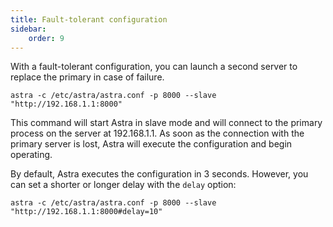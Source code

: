 ```yaml
---
title: Fault-tolerant configuration
sidebar:
    order: 9
---
```


With a fault-tolerant configuration, you can launch a second server to replace the primary in case of failure.

```
astra -c /etc/astra/astra.conf -p 8000 --slave "http://192.168.1.1:8000"
```

This command will start Astra in slave mode and will connect to the primary process on the server at 192.168.1.1. As soon as the connection with the primary server is lost, Astra will execute the configuration and begin operating.

By default, Astra executes the configuration in 3 seconds. However, you can set a shorter or longer delay with the `delay` option:

```
astra -c /etc/astra/astra.conf -p 8000 --slave "http://192.168.1.1:8000#delay=10"
```
